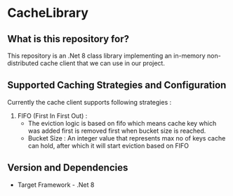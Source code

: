 # CacheLibrary

## What is this repository for?
This repository is an .Net 8 class library implementing an in-memory non-distributed cache client that we can use in our project.

## Supported Caching Strategies and Configuration
Currently the cache client supports following strategies :
1. FIFO (First In First Out) :
    - The eviction logic is based on fifo which means cache key which was added first is removed first when bucket size is reached.
    - Bucket Size : An integer value that represents max no of keys cache can hold, after which it will start eviction based on FIFO
  
## Version and Dependencies
-  Target Framework - .Net 8

